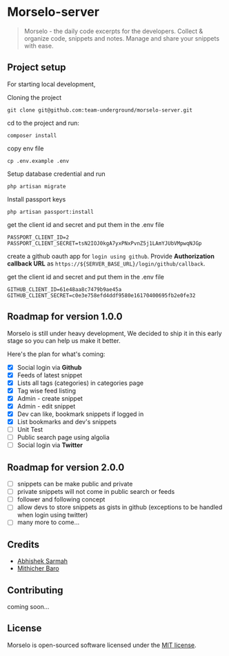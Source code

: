 # Morselo-server

> Morselo - the daily code excerpts for the developers. Collect & organize code, snippets and notes. Manage and share your snippets with ease.

## Project setup

For starting local development,

Cloning the project

```
git clone git@github.com:team-underground/morselo-server.git
```

cd to the project and run:

```
composer install
```

copy env file

```
cp .env.example .env
```

Setup database credential and run

```
php artisan migrate
```

Install passport keys

```
php artisan passport:install
```

get the client id and secret and put them in the .env file

```env
PASSPORT_CLIENT_ID=2
PASSPORT_CLIENT_SECRET=tsN2IOJ0kgA7yxPNxPvnZ5j1LAmYJUbVMpwqNJGp
```

create a github oauth app for `login using github`. Provide **Authorization callback URL** as `https://${SERVER_BASE_URL}/login/github/callback`.

get the client id and secret and put them in the .env file

```
GITHUB_CLIENT_ID=61e48aa8c7479b9ae45a
GITHUB_CLIENT_SECRET=c0e3e758efd4ddf9580e16170400695fb2e0fe32
```

## Roadmap for version 1.0.0

Morselo is still under heavy development, We decided to ship it in this early stage so you can help us make it better.

Here's the plan for what's coming:

-   [x] Social login via **Github**
-   [x] Feeds of latest snippet
-   [x] Lists all tags (categories) in categories page
-   [x] Tag wise feed listing
-   [x] Admin - create snippet
-   [x] Admin - edit snippet
-   [x] Dev can like, bookmark snippets if logged in
-   [x] List bookmarks and dev's snippets
-   [ ] Unit Test
-   [ ] Public search page using algolia
-   [ ] Social login via **Twitter**

## Roadmap for version 2.0.0

-   [ ] snippets can be make public and private
-   [ ] private snippets will not come in public search or feeds
-   [ ] follower and following concept
-   [ ] allow devs to store snippets as gists in github (exceptions to be handled when login using twitter)
-   [ ] many more to come...

## Credits

-   [Abhishek Sarmah](https://github.com/abhisheksarmah)
-   [Mithicher Baro](https://github.com/mithicher)

## Contributing

coming soon...

## License

Morselo is open-sourced software licensed under the [MIT license](https://opensource.org/licenses/MIT).

```

```
